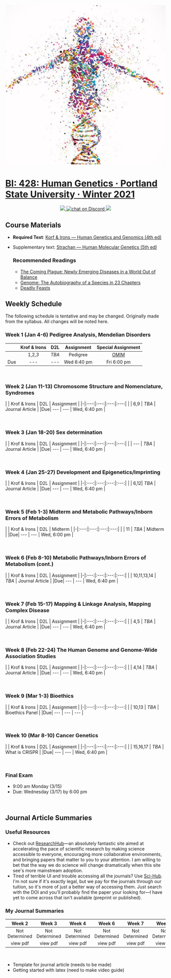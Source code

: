 <p align="center">
  <a href="https://www.etsy.com/listing/567608817/dna-human-watercolor-print-dna-art">
  <img src="../assets/images/bi-428.png" />
</p>

# BI: 428: Human Genetics · Portland State University · Winter 2021

 <p align="center">
    <a href="bi-428.pdf">
    <img src="https://img.shields.io/badge/BI: 428-Syllabus-informational?logo=adobe-acrobat-reader" >
    </a>
    <a href="https://discord.gg/JHGNjnSdbB">
  <img src="https://img.shields.io/discord/790762936234147860?logo=discord"
   alt="chat on Discord">
    </a>
    <a href="bi-428.pdf">
    <img src="https://img.shields.io/badge/notes-not started-important?logo=latex" >
    </a>
</p>

## **Course Materials**

- **Required Text**: [Korf & Irons &mdash; Human Genetics and Genomics (4th ed)](https://1lib.us/book/2655250/afad73)
- Supplementary text: [Strachan &mdash; Human Molecular Genetics (5th ed)](https://1lib.us/book/5278782/fea561)

    ### Recommended Readings
    - [The Coming Plague: Newly Emerging Diseases in a World Out of Balance](https://1lib.us/book/3501748/56b790)
    - [Genome: The Autobiography of a Species in 23 Chapters](https://1lib.us/book/5281757/8db11f)
    - [Deadly Feasts](https://1lib.us/book/4793719/852983)
 
##  **Weekly Schedule**

The following schedule is tentative and may be changed. Originally made from the syllabus. All changes will be noted here.


### **Week 1** (Jan 4-6) **Pedigree Analysis, Mendelian Disorders**
| | Krof & Irons | D2L | Assignment | Special Assignment | 
|-|:---:|:---:|:---:|:---:|
| | 1,2,*3* | *TBA* | Pedigree | [OMIM](https://omim.org/) |
|Due| --- | --- | Wed 6:40 pm | Fri 6:00 pm |

<br>

### **Week 2** (Jan 11-13) **Chromosome Structure and Nomenclature, Syndromes**
| | Krof & Irons | D2L | Assignment | 
|-|:---:|:---:|:---:|:---:|
| | 6,9 | *TBA* | Journal Article |
|Due| --- | --- | Wed, 6:40 pm | 

<br>

### **Week 3** (Jan 18-20) **Sex determination**
| | Krof & Irons | D2L | Assignment |
|-|:---:|:---:|:---:|:---:|
| | --- | *TBA* | Journal Article |
|Due| --- | --- | Wed, 6:40 pm |

<br>

### **Week 4** (Jan 25-27) **Development and Epigenetics/Imprinting**
| | Krof & Irons | D2L | Assignment |
|-|:---:|:---:|:---:|:---:|
| | 6,12| *TBA* | Journal Article |
|Due| --- | --- | Wed, 6:40 pm |

<br>

### **Week 5** (Feb 1-3) **Midterm and Metabolic Pathways/Inborn Errors of Metabolism**
| | Krof & Irons | D2L | Midterm | 
|-|:---:|:---:|:---:|:---:|
| | 11 | *TBA* | Midterm |
|Due| --- | --- | Wed, 6:00 pm |

<br>

### **Week 6** (Feb 8-10) **Metabolic Pathways/Inborn Errors of Metabolism (cont.)**
| | Krof & Irons | D2L | Assignment |
|-|:---:|:---:|:---:|:---:|
| | 10,11,13,14 | *TBA* | Journal Article |
|Due| --- | --- | Wed, 6:40 pm |

<br>

### **Week 7** (Feb 15-17) **Mapping &amp; Linkage Analysis, Mapping Complex Disease**
| | Krof & Irons | D2L | Assignment |
|-|:---:|:---:|:---:|:---:|
| | 4,5 | *TBA* | Journal Article |
|Due| --- | --- | Wed, 6:40 pm |

<br>

### **Week 8** (Feb 22-24) **The Human Genome and Genome-Wide Association Studies**
| | Krof & Irons | D2L | Assignment |
|-|:---:|:---:|:---:|:---:|
| | 4,14 | *TBA* | Journal Article |
|Due| --- | --- | Wed, 6:40 pm |

<br>

### **Week 9** (Mar 1-3) **Bioethics**
| | Krof & Irons | D2L | Assignment |
|-|:---:|:---:|:---:|:---:|
| | 10,13 | *TBA* | Bioethics Panel |
|Due| --- | --- | --- |

<br>

### **Week 10** (Mar 8-10) **Cancer Genetics**
| | Krof & Irons | D2L | Assignment |
|-|:---:|:---:|:---:|:---:|
| | 15,16,17 | *TBA* | What is CRISPR |
|Due| --- | --- | Wed, 6:40 pm |

<br>

### **Final Exam**
- 9:00 am Monday (3/15) 
- Due: Wednesday (3/17) by 6:00 pm

<br>

## **Journal Article Summaries**

### Useful Resources
- Check out [ResearchHub](https://www.researchhub.com/referral/e83718f2-d378-474c-be30-a0e701b775f9)&mdash;an absolutely fantastic site aimed at accelerating the pace of scientific research by making science accessible to everyone, encouraging more collaborative environments, and bringing papers that matter to you to your attention. I am willing to bet that the way we do science will change dramatically when this site see's more mainstream adoption.
- Tired of terrible UI and trouble accessing all the journals? Use [Sci-Hub](https://sci-hub.se/). I'm not sure if it's exactly legal, but we pay for the journals through our tuition, so it's more of just a better way of accessing them. Just search with the DOI and you'll probably find the paper your looking for&mdash;I have yet to come across that isn't available (preprint or published).

### My Journal Summaries

<center>

| Week 2 | Week 3 | Week 4 | Week 6 | Week 7 | Week 8 | Week 9 |
|:------:|:------:|:------:|:------:|:------:|:------:|:------:|
|Not Determined|Not Determined|Not Determined|Not Determined|Not Determined|Not Determined|Not Determined|
|view pdf|view pdf|view pdf|view pdf|view pdf|view pdf|view pdf|

</center>

<br>

- Template for journal article (needs to be made)
- Getting started with latex (need to make video guide)